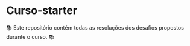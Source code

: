 # Curso-starter
 📚 Este repositório contém todas as resoluções dos desafios propostos durante o curso. 📚

